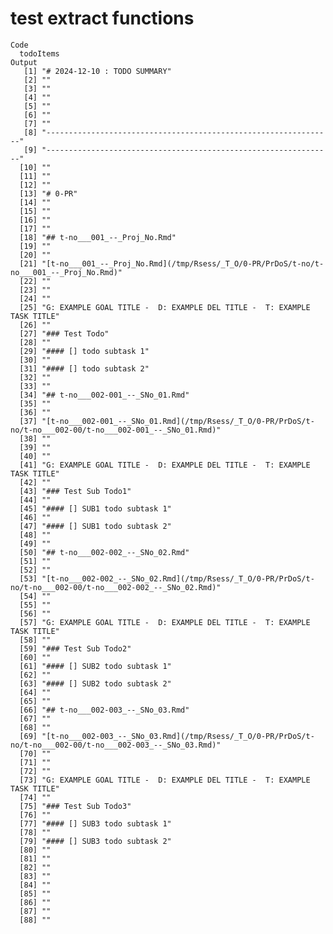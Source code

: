 # test extract functions

    Code
      todoItems
    Output
       [1] "# 2024-12-10 : TODO SUMMARY"                                                                               
       [2] ""                                                                                                          
       [3] ""                                                                                                          
       [4] ""                                                                                                          
       [5] ""                                                                                                          
       [6] ""                                                                                                          
       [7] ""                                                                                                          
       [8] "----------------------------------------------------------------"                                          
       [9] "----------------------------------------------------------------"                                          
      [10] ""                                                                                                          
      [11] ""                                                                                                          
      [12] ""                                                                                                          
      [13] "# 0-PR"                                                                                                    
      [14] ""                                                                                                          
      [15] ""                                                                                                          
      [16] ""                                                                                                          
      [17] ""                                                                                                          
      [18] "## t-no___001_--_Proj_No.Rmd"                                                                              
      [19] ""                                                                                                          
      [20] ""                                                                                                          
      [21] "[t-no___001_--_Proj_No.Rmd](/tmp/Rsess/_T_O/0-PR/PrDoS/t-no/t-no___001_--_Proj_No.Rmd)"                    
      [22] ""                                                                                                          
      [23] ""                                                                                                          
      [24] ""                                                                                                          
      [25] "G: EXAMPLE GOAL TITLE -  D: EXAMPLE DEL TITLE -  T: EXAMPLE TASK TITLE"                                    
      [26] ""                                                                                                          
      [27] "### Test Todo"                                                                                             
      [28] ""                                                                                                          
      [29] "#### [] todo subtask 1"                                                                                    
      [30] ""                                                                                                          
      [31] "#### [] todo subtask 2"                                                                                    
      [32] ""                                                                                                          
      [33] ""                                                                                                          
      [34] "## t-no___002-001_--_SNo_01.Rmd"                                                                           
      [35] ""                                                                                                          
      [36] ""                                                                                                          
      [37] "[t-no___002-001_--_SNo_01.Rmd](/tmp/Rsess/_T_O/0-PR/PrDoS/t-no/t-no___002-00/t-no___002-001_--_SNo_01.Rmd)"
      [38] ""                                                                                                          
      [39] ""                                                                                                          
      [40] ""                                                                                                          
      [41] "G: EXAMPLE GOAL TITLE -  D: EXAMPLE DEL TITLE -  T: EXAMPLE TASK TITLE"                                    
      [42] ""                                                                                                          
      [43] "### Test Sub Todo1"                                                                                        
      [44] ""                                                                                                          
      [45] "#### [] SUB1 todo subtask 1"                                                                               
      [46] ""                                                                                                          
      [47] "#### [] SUB1 todo subtask 2"                                                                               
      [48] ""                                                                                                          
      [49] ""                                                                                                          
      [50] "## t-no___002-002_--_SNo_02.Rmd"                                                                           
      [51] ""                                                                                                          
      [52] ""                                                                                                          
      [53] "[t-no___002-002_--_SNo_02.Rmd](/tmp/Rsess/_T_O/0-PR/PrDoS/t-no/t-no___002-00/t-no___002-002_--_SNo_02.Rmd)"
      [54] ""                                                                                                          
      [55] ""                                                                                                          
      [56] ""                                                                                                          
      [57] "G: EXAMPLE GOAL TITLE -  D: EXAMPLE DEL TITLE -  T: EXAMPLE TASK TITLE"                                    
      [58] ""                                                                                                          
      [59] "### Test Sub Todo2"                                                                                        
      [60] ""                                                                                                          
      [61] "#### [] SUB2 todo subtask 1"                                                                               
      [62] ""                                                                                                          
      [63] "#### [] SUB2 todo subtask 2"                                                                               
      [64] ""                                                                                                          
      [65] ""                                                                                                          
      [66] "## t-no___002-003_--_SNo_03.Rmd"                                                                           
      [67] ""                                                                                                          
      [68] ""                                                                                                          
      [69] "[t-no___002-003_--_SNo_03.Rmd](/tmp/Rsess/_T_O/0-PR/PrDoS/t-no/t-no___002-00/t-no___002-003_--_SNo_03.Rmd)"
      [70] ""                                                                                                          
      [71] ""                                                                                                          
      [72] ""                                                                                                          
      [73] "G: EXAMPLE GOAL TITLE -  D: EXAMPLE DEL TITLE -  T: EXAMPLE TASK TITLE"                                    
      [74] ""                                                                                                          
      [75] "### Test Sub Todo3"                                                                                        
      [76] ""                                                                                                          
      [77] "#### [] SUB3 todo subtask 1"                                                                               
      [78] ""                                                                                                          
      [79] "#### [] SUB3 todo subtask 2"                                                                               
      [80] ""                                                                                                          
      [81] ""                                                                                                          
      [82] ""                                                                                                          
      [83] ""                                                                                                          
      [84] ""                                                                                                          
      [85] ""                                                                                                          
      [86] ""                                                                                                          
      [87] ""                                                                                                          
      [88] ""                                                                                                          

